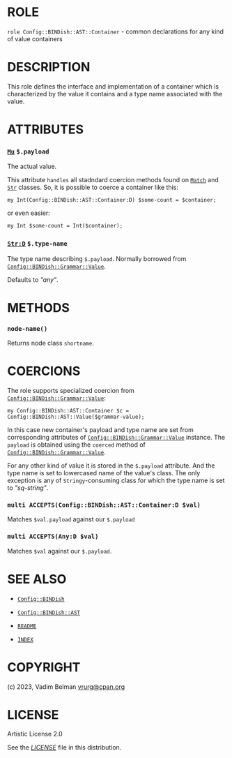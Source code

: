 # ROLE

`role Config::BINDish::AST::Container` - common declarations for any kind of value containers

# DESCRIPTION

This role defines the interface and implementation of a container which is characterized by the value it contains and a type name associated with the value.

# ATTRIBUTES

### [`Mu`](https://docs.raku.org/type/Mu) `$.payload`

The actual value.

This attribute `handles` all stadndard coercion methods found on [`Match`](https://docs.raku.org/type/Match) and [`Str`](https://docs.raku.org/type/Str) classes. So, it is possible to coerce a container like this:

``` 
my Int(Config::BINDish::AST::Container:D) $some-count = $container;
```

or even easier:

``` 
my Int $some-count = Int($container);
```

### [`Str:D`](https://docs.raku.org/type/Str) `$.type-name`

The type name describing `$.payload`. Normally borrowed from [`Config::BINDish::Grammar::Value`](../Grammar/Value.md).

Defaults to *"any"*.

# METHODS

### `node-name()`

Returns node class `shortname`.

# COERCIONS

The role supports specialized coercion from [`Config::BINDish::Grammar::Value`](../Grammar/Value.md):

``` 
my Config::BINDish::AST::Container $c = Config::BINDish::AST::Value($grammar-value);
```

In this case new container's payload and type name are set from corresponding attributes of [`Config::BINDish::Grammar::Value`](../Grammar/Value.md) instance. The `payload` is obtained using the `coerced` method of [`Config::BINDish::Grammar::Value`](../Grammar/Value.md).

For any other kind of value it is stored in the `$.payload` attribute. And the type name is set to lowercased name of the value's class. The only exception is any of `Stringy`-consuming class for which the type name is set to *"sq-string"*.

### `multi ACCEPTS(Config::BINDish::AST::Container:D $val)`

Matches `$val.payload` against our `$.payload`

### `multi ACCEPTS(Any:D $val)`

Matches `$val` against our `$.payload`.

# SEE ALSO

  - [`Config::BINDish`](../../BINDish.md)

  - [`Config::BINDish::AST`](../AST.md)

  - [`README`](../../../../../README.md)

  - [`INDEX`](../../../../../INDEX.md)

# COPYRIGHT

(c) 2023, Vadim Belman <vrurg@cpan.org>

# LICENSE

Artistic License 2.0

See the [*LICENSE*](../../../../../LICENSE) file in this distribution.
